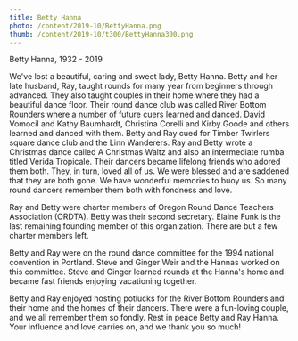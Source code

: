 ```yaml
---
title: Betty Hanna
photo: /content/2019-10/BettyHanna.png
thumb: /content/2019-10/t300/BettyHanna300.png
---
```

Betty Hanna, 1932 - 2019

We've lost a beautiful, caring and sweet lady, Betty Hanna.     Betty
and her late husband, Ray, taught rounds for many year from beginners
through advanced. They also taught couples in their home where they
had a beautiful dance floor.   Their round dance club was called River
Bottom Rounders where a number of future cuers learned and danced.
David Vomocil and Kathy Baumhardt, Christina Corelli and Kirby Goode
and others learned and danced with them.   Betty and Ray cued for Timber
Twirlers square dance club and the Linn Wanderers.   Ray and Betty wrote
a Christmas dance called A Christmas Waltz and also an intermediate rumba
titled Verida Tropicale.   Their dancers became lifelong friends who
adored them both.   They, in turn, loved all of us.   We were blessed
and are saddened that they are both gone.   We have wonderful memories
to buoy us.   So many round dancers remember them both with fondness
and love.

Ray and Betty were charter members of Oregon Round Dance Teachers
Association (ORDTA).   Betty was their second secretary.   Elaine Funk
is the last remaining founding member of this organization.   There are
but a few charter members left.

Betty and Ray were on the round dance committee for the 1994 national
convention in Portland.   Steve and Ginger Weir and the Hannas worked
on this committee.   Steve and Ginger learned rounds at the Hanna's home
and became fast friends enjoying vacationing together.

Betty and Ray enjoyed hosting potlucks for the River Bottom Rounders
and their home and the homes of their dancers.   There were a fun-loving
couple, and we all remember them so fondly.   Rest in peace Betty and Ray
Hanna.   Your influence and love carries on, and we thank you so much!
            
            

